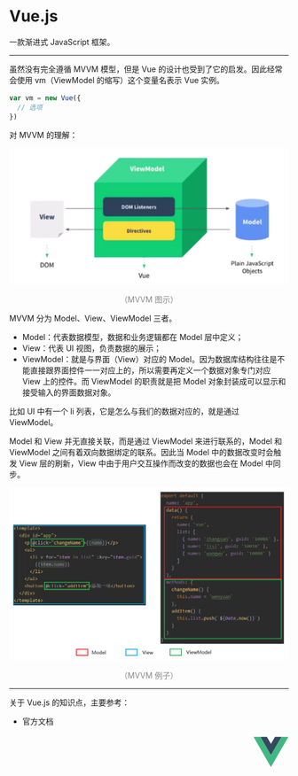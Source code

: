 # Vue.js

一款渐进式 JavaScript 框架。

<hr>

虽然没有完全遵循 MVVM 模型，但是 Vue 的设计也受到了它的启发。因此经常会使用 vm（ViewModel 的缩写）这个变量名表示 Vue 实例。

```javascript
var vm = new Vue({
  // 选项
})
```

对 MVVM 的理解：

<div style="text-align: center;">
  <img src="./assets/mvvm.png" alt="MVVM 图示">
  <p style="text-align:center; color: #888;">（MVVM 图示）</p>
</div>

MVVM 分为 Model、View、ViewModel 三者。

* Model：代表数据模型，数据和业务逻辑都在 Model 层中定义；
* View：代表 UI 视图，负责数据的展示；
* ViewModel：就是与界面（View）对应的 Model。因为数据库结构往往是不能直接跟界面控件一一对应上的，所以需要再定义一个数据对象专门对应 View 上的控件。而 ViewModel 的职责就是把 Model 对象封装成可以显示和接受输入的界面数据对象。

比如 UI 中有一个 li 列表，它是怎么与我们的数据对应的，就是通过 ViewModel。

Model 和 View 并无直接关联，而是通过 ViewModel 来进行联系的，Model 和 ViewModel 之间有着双向数据绑定的联系。因此当 Model 中的数据改变时会触发 View 层的刷新，View 中由于用户交互操作而改变的数据也会在 Model 中同步。

<div style="text-align: center;">
  <img src="./assets/mvvm-demo.png" alt="MVVM 例子">
  <p style="text-align:center; color: #888;">（MVVM 例子）</p>
</div>

<hr>

关于 Vue.js 的知识点，主要参考： 

* 官方文档

<div style="text-align: right">
  <svg t="1599208046527" class="icon" viewBox="0 0 1024 1024" version="1.1" xmlns="http://www.w3.org/2000/svg" p-id="1194" width="64" height="64"><path d="M627.85285817 77.66360895h185.07382266L512 598.88964363 211.07331917 77.66360895H10.45553197L512 946.33639105l501.54446803-868.78460919z" fill="#41B883" p-id="1195"></path><path d="M812.92668083 77.66360895H627.85285817L512 278.28139617 396.14714183 77.66360895H211.07331917L512 598.88964363z" fill="#34495E" p-id="1196"></path></svg>
</div>
